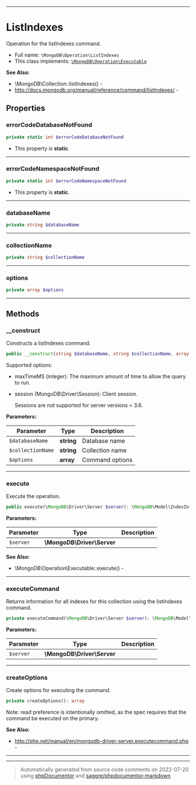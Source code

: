 ***

# ListIndexes

Operation for the listIndexes command.



* Full name: `\MongoDB\Operation\ListIndexes`
* This class implements:
[`\MongoDB\Operation\Executable`](./Executable.md)

**See Also:**

* \MongoDB\Collection::listIndexes() - 
* http://docs.mongodb.org/manual/reference/command/listIndexes/ - 



## Properties


### errorCodeDatabaseNotFound



```php
private static int $errorCodeDatabaseNotFound
```



* This property is **static**.


***

### errorCodeNamespaceNotFound



```php
private static int $errorCodeNamespaceNotFound
```



* This property is **static**.


***

### databaseName



```php
private string $databaseName
```






***

### collectionName



```php
private string $collectionName
```






***

### options



```php
private array $options
```






***

## Methods


### __construct

Constructs a listIndexes command.

```php
public __construct(string $databaseName, string $collectionName, array $options = []): mixed
```

Supported options:

* maxTimeMS (integer): The maximum amount of time to allow the query to
  run.

* session (MongoDB\Driver\Session): Client session.

  Sessions are not supported for server versions < 3.6.






**Parameters:**

| Parameter | Type | Description |
|-----------|------|-------------|
| `$databaseName` | **string** | Database name |
| `$collectionName` | **string** | Collection name |
| `$options` | **array** | Command options |




***

### execute

Execute the operation.

```php
public execute(\MongoDB\Driver\Server $server): \MongoDB\Model\IndexInfoIterator
```








**Parameters:**

| Parameter | Type | Description |
|-----------|------|-------------|
| `$server` | **\MongoDB\Driver\Server** |  |



**See Also:**

* \MongoDB\Operation\Executable::execute() - 

***

### executeCommand

Returns information for all indexes for this collection using the
listIndexes command.

```php
private executeCommand(\MongoDB\Driver\Server $server): \MongoDB\Model\IndexInfoIteratorIterator
```








**Parameters:**

| Parameter | Type | Description |
|-----------|------|-------------|
| `$server` | **\MongoDB\Driver\Server** |  |




***

### createOptions

Create options for executing the command.

```php
private createOptions(): array
```

Note: read preference is intentionally omitted, as the spec requires that
the command be executed on the primary.








**See Also:**

* http://php.net/manual/en/mongodb-driver-server.executecommand.php - 

***


***
> Automatically generated from source code comments on 2022-07-20 using [phpDocumentor](http://www.phpdoc.org/) and [saggre/phpdocumentor-markdown](https://github.com/Saggre/phpDocumentor-markdown)
